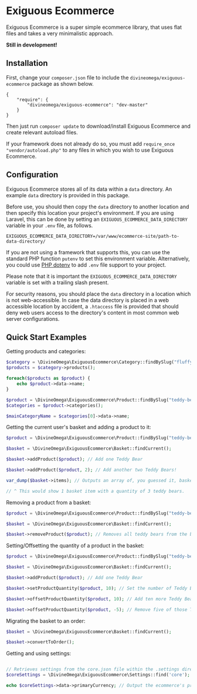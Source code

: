 # Exiguous Ecommerce

Exiguous Ecommerce is a super simple ecommerce library, that uses flat files and takes a very minimalistic approach.

**Still in development!**

## Installation

First, change your `composer.json` file to include the `divineomega/exiguous-ecommerce` package as shown below.

```
{
    "require": {
        "divineomega/exiguous-ecommerce": "dev-master"
    }
}
```

Then just run `composer update` to download/install Exiguous Ecommerce and create relevant autoload files.

If your framework does not already do so, you must add `require_once "vendor/autoload.php"` to any files in which you wish to use Exiguous Ecommerce.

## Configuration

Exiguous Ecommerce stores all of its data within a `data` directory. An example `data` directory is provided in this package.

Before use, you should then copy the `data` directory to another location and then specify this location your project's environment.
If you are using Laravel, this can be done by setting an `EXIGUOUS_ECOMMERCE_DATA_DIRECTORY` variable in your `.env` file, as follows.

```
EXIGUOUS_ECOMMERCE_DATA_DIRECTORY=/var/www/ecommerce-site/path-to-data-directory/
```

If you are not using a framework that supports this, you can use the standard PHP function `putenv` to set this environment variable.
Alternatively, you could use [PHP dotenv](https://github.com/vlucas/phpdotenv) to add `.env` file support to your project.

Please note that it is important the `EXIGUOUS_ECOMMERCE_DATA_DIRECTORY` variable is set with a trailing slash present.

For security reasons, you should place the `data` directory in a location which is not web-accessible. In case the data directory is placed in
a web accessible location by accident, a `.htaccess` file is provided that should deny web users access to the directory's content in most
common web server configurations.

## Quick Start Examples

Getting products and categories:

```php
$category = \DivineOmega\ExiguousEcommerce\Category::findBySlug("fluffy-things");
$products = $category->products();

foreach($products as $product) {
    echo $product->data->name;
}
```

```php
$product = \DivineOmega\ExiguousEcommerce\Product::findBySlug("teddy-bear");
$categories = $product->categories();

$mainCategoryName = $categories[0]->data->name;
```

Getting the current user's basket and adding a product to it:

```php
$product = \DivineOmega\ExiguousEcommerce\Product::findBySlug("teddy-bear");

$basket = \DivineOmega\ExiguousEcommerce\Basket::findCurrent();

$basket->addProduct($product); // Add one Teddy Bear

$basket->addProduct($product, 2); // Add another two Teddy Bears!

var_dump($basket->items); // Outputs an array of, you guessed it, basket items! ^_^

// ^ This would show 1 basket item with a quantity of 3 teddy bears.

```

Removing a product from a basket:

```php
$product = \DivineOmega\ExiguousEcommerce\Product::findBySlug("teddy-bear");

$basket = \DivineOmega\ExiguousEcommerce\Basket::findCurrent();

$basket->removeProduct($product); // Removes all teddy bears from the basket
```

Setting/Offsetting the quantity of a product in the basket:

```php
$product = \DivineOmega\ExiguousEcommerce\Product::findBySlug("teddy-bear");

$basket = \DivineOmega\ExiguousEcommerce\Basket::findCurrent();

$basket->addProduct($product); // Add one Teddy Bear

$basket->setProductQuantity($product, 10); // Set the number of Teddy Bears in the basket to ten

$basket->offsetProductQuantity($product, 10); // Add ten more Teddy Bears

$basket->offsetProductQuantity($product, -5); // Remove five of those Teddy Bears
```

Migrating the basket to an order:

```php
$basket = \DivineOmega\ExiguousEcommerce\Basket::findCurrent();

$basket->convertToOrder();
```

Getting and using settings:

```php

// Retrieves settings from the core.json file within the .settings directory
$coreSettings = \DivineOmega\ExiguousEcommerce\Settings::find('core');

echo $coreSettings->data->primaryCurrency; // Output the ecommerce's primary currency setting

```
